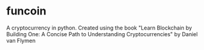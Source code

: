 # funcoin
A cryptocurrency in python. Created using the book "Learn Blockchain by Building One: A Concise Path to Understanding Cryptocurrencies" by Daniel van Flymen
